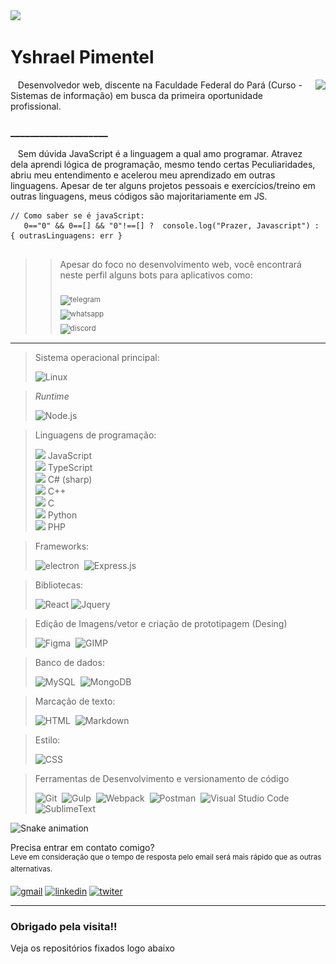 <img height="160em" src="https://user-images.githubusercontent.com/79410863/188251321-aa1ac29d-7e4c-4ff0-bae4-fa9917c927ac.png"/>  

# Yshrael Pimentel

<img align="right"  height="160em" src="https://github-readme-stats.vercel.app/api/top-langs/?username=Ysh-rael&layout=compact&langs_count=7&theme=merko"/>
&nbsp;&nbsp; Desenvolvedor web, discente na Faculdade Federal do Pará (Curso - Sistemas de informação) em busca da primeira oportunidade profissional.  


### ____________________
&nbsp;&nbsp; Sem dúvida JavaScript é a linguagem a qual amo programar. Atravez dela aprendi lógica de programação, mesmo tendo certas Peculiaridades, abriu meu entendimento e acelerou meu aprendizado em outras linguagens. Apesar de ter alguns projetos pessoais e exercícios/treino em outras linguagens, meus códigos são majoritariamente em JS.
  
  
```
// Como saber se é javaScript:
   0=="0" && 0==[] && "0"!==[] ?  console.log("Prazer, Javascript") : { outrasLinguagens: err }
   
```
    
>> Apesar do foco no desenvolvimento web, você encontrará neste perfil alguns bots para aplicativos como:  <br><br>
<sub>![telegram](https://img.shields.io/badge/-telegram-05122A?style=flat&logo=telegram)&nbsp;<br></sub><sub>![whatsapp](https://img.shields.io/badge/-Whatsapp-05122A?style=flat&logo=whatsapp)&nbsp;<br></sub><sub>![discord](https://img.shields.io/badge/-Discord-05122A?style=flat&logo=discord)&nbsp;</sub>

------------------
> Sistema operacional principal:  
>
> ![Linux](https://img.shields.io/badge/-Linux-05122A?style=flat&logo=Linux)&nbsp;

> *Runtime*
> 
> ![Node.js](https://img.shields.io/badge/-Node.js-05122A?style=flat&logo=node.js)&nbsp;

> Linguagens de programação:
> 
><img width="20px" src="https://github.com/ysh-rael/Ysh-rael/assets/79410863/a4dc3b55-e312-4249-b83e-a23a315b8c43">  JavaScript <br>
><img width="20px" src="https://github.com/ysh-rael/Ysh-rael/assets/79410863/71ed2ba9-156b-451a-b030-ac6acbd67499">  TypeScript <br>
><img width="20px" src="https://github.com/ysh-rael/Ysh-rael/assets/79410863/52c43d6e-2141-4a9c-b50e-dfe2ca989401">  C# (sharp) <br>
><img width="20px" src="https://github.com/ysh-rael/Ysh-rael/assets/79410863/d7feec73-f6d1-483c-a7e5-a34c1d8f40cb">  C++ <br>
><img width="20px" src="https://github.com/ysh-rael/Ysh-rael/assets/79410863/419032d5-19fe-44e2-ad07-938909141681">  C <br>
><img width="20px" src="https://github.com/ysh-rael/Ysh-rael/assets/79410863/ba705468-c0ce-4604-bf5e-1bb8b23ac0fb">  Python <br>
><img width="20px" src="https://github.com/ysh-rael/Ysh-rael/assets/79410863/7c462051-6897-4d0d-b593-03b2361f16c8">  PHP <br>

> Frameworks:
>
> ![electron](https://img.shields.io/badge/-Electron-05122A?style=flat&logo=electron)&nbsp;
> ![Express.js](https://img.shields.io/badge/-ExpressJs-05122A?style=flat&logo=express)&nbsp;

> Bibliotecas:
>
> ![React](https://img.shields.io/badge/-React-05122A?style=flat&logo=react)
> ![Jquery](https://img.shields.io/badge/-Jquery-05122A?style=flat&logo=jquery)
 
> Edição de Imagens/vetor e criação de prototipagem (Desing)
>
> ![Figma](https://img.shields.io/badge/-figma-05122A?style=flat&logo=figma)&nbsp;
> ![GIMP](https://img.shields.io/badge/-GIMP-05122A?style=flat&logo=gimp)&nbsp;

> Banco de dados:
>
> ![MySQL](https://img.shields.io/badge/-MySQL-05122A?style=flat&logo=mysql)&nbsp;
> ![MongoDB](https://img.shields.io/badge/-MongoDB-05122A?style=flat&logo=mongodb)&nbsp;

> Marcação de texto:
>
> ![HTML](https://img.shields.io/badge/-HTML-05122A?style=flat&logo=HTML5)&nbsp;
> ![Markdown](https://img.shields.io/badge/-Markdown-05122A?style=flat&logo=markdown)&nbsp;

> Estilo:
> 
> ![CSS](https://img.shields.io/badge/-CSS-05122A?style=flat&logo=CSS3&logoColor=1572B6)&nbsp;

> Ferramentas de Desenvolvimento e versionamento de código
>
> ![Git](https://img.shields.io/badge/-Git-05122A?style=flat&logo=git)&nbsp;
> ![Gulp](https://img.shields.io/badge/-Gulp-05122A?style=flat&logo=gulp)&nbsp;
> ![Webpack](https://img.shields.io/badge/-Webpack-05122A?style=flat&logo=webpack)&nbsp;
> ![Postman](https://img.shields.io/badge/-Postman-05122A?style=flat&logo=postman)&nbsp;
> ![Visual Studio Code](https://img.shields.io/badge/-Visual%20Studio%20Code-05122A?style=flat&logo=visual-studio-code&logoColor=007ACC)&nbsp;
> ![SublimeText](https://img.shields.io/badge/-SublimeText-05122A?style=flat&logo=sublimetext)&nbsp;

  
![Snake animation](https://github.com/Ysh-rael/Ysh-rael/blob/output/github-contribution-grid-snake.svg)

Precisa entrar em contato comigo?  
<sup>Leve em consideração que o tempo de resposta pelo email será mais rápido que as outras alternativas.</sup>

<span>

[![gmail](https://img.shields.io/twitter/url?label=Yshraelp&logo=gmail&logoColor=teal&style=social&url=https%3A%2F%2Ftwitter.com%2FYshraelP)](https://mailto:email@provedor.com.br)
[![linkedin](https://img.shields.io/twitter/url?label=Yshraelp&logo=linkedin&logoColor=teal&style=social&url=https%3A%2F%2Ftwitter.com%2FYshraelP)](https://www.linkedin.com/in/yshrael-pimentel-76502820b/)
[![twiter](https://img.shields.io/twitter/url?label=Yshraelp&logoColor=teal&style=social&url=https%3A%2F%2Ftwitter.com%2FYshraelP)](https://twitter.com/YshraelP)
</span>


 ----------
 
 ### Obrigado pela visita!!  
 
 Veja os repositórios fixados logo abaixo 














<div>

[comment]: <> (<img align="center" alt="logo-HTML" height="40" width="45" src="https://raw.githubusercontent.com/devicons/devicon/master/icons/html5/html5-original.svg">)
  
  [comment]: <> (<img align="center" alt="logo-CSS" height="40" width="45" src="https://raw.githubusercontent.com/devicons/devicon/master/icons/css3/css3-original.svg">)
  
  [comment]: <> (<img align="center" alt="logo-JS" height="40" width="45" src="https://cdn.jsdelivr.net/gh/devicons/devicon/icons/javascript/javascript-plain.svg">)
  
  [comment]: <> (<img align="center" alt="logo-GIT" height="40" width="45" src="https://cdn.jsdelivr.net/gh/devicons/devicon/icons/git/git-original.svg"/>)
  
  [comment]: <> (<img align="center" alt="logo-mySQL" height="40" width="40" src="https://cdn.jsdelivr.net/gh/devicons/devicon/icons/mysql/mysql-original.svg"/>)
  
  [comment]: <> (<img align="center" alt="logo-PHP" height="70" width="50" src="https://cdn.jsdelivr.net/gh/devicons/devicon/icons/php/php-original.svg"/>)
  
  [comment]: <> (<img align="center" alt="logo-Linux" height="40" width="40" src="https://cdn.jsdelivr.net/gh/devicons/devicon/icons/linux/linux-original.svg" />)
  
  [comment]: <> (<img align="center" alt="logo-nodeJS" height="40" width="40" src="https://cdn.jsdelivr.net/gh/devicons/devicon/icons/nodejs/nodejs-original.svg" />)
  
  [comment]: <> (<img align="center" alt="logo-electronJs" height="40" width="40" src="https://cdn.jsdelivr.net/gh/devicons/devicon/icons/electron/electron-original.svg" />)
  
  [comment]: <> (<img align="center" alt="ysh-electronJs" height="30" width="40" src="https://cdn.jsdelivr.net/gh/devicons/devicon/icons/figma/figma-original.svg" />)
</div>
